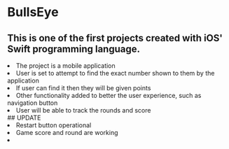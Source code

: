 # BullsEye

## This is one of the first projects created with iOS' Swift programming language.
<li>The project is a mobile application</li>
<li>User is set to attempt to find the exact number shown to them by the application</li>
<li>If user can find it then they will be given points</li>
<li>Other functionality added to better the user experience, such as navigation button</li>
<li> User will be able to track the rounds and score</li>
## UPDATE
<li>Restart button operational</li>
<li>Game score and round are working<li>

